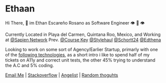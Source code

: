 # Ethaan

Hi There, 🖖 im Ethan Escareño Rosano as Software Engineer 👁️ 👅 👁️


Currently Located in Playa del Carmen, Quintana Roo, Mexico, and Working at [@Sapien Network](https://passport-sandbox.sapien.network/) Prev. [@Course Key](https://coursekey.com/) [@Stylehaul](https://angel.co/company/stylehaul) [@Schortt24](https://www.schrott24.de/) [@Edthena](https://www.edthena.com/)


Looking to work on some sort of Agency/Earlier Startup, primarly with one of the [following technologies](https://github.com/Ethaan?tab=stars), as a short intro i like to spend half of my tickets on A11y and correct unit tests, the other 45% trying to understand the A.C and 5% coding.


[Email Me](mailto:ethan.rosanoo@gmail.com) | [Stackoverflow](https://stackoverflow.com/users/3961546/ethaan) | [Angelist](https://angel.co/u/ethaan) | [Random thoguhts](https://ethaan.js.org/)
